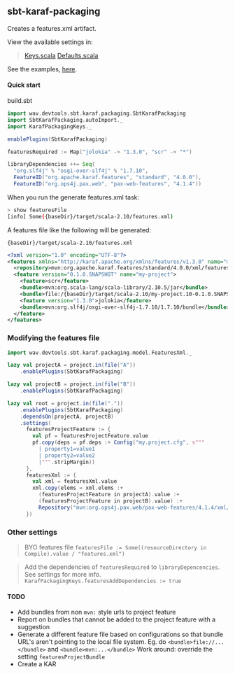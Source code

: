 ## sbt-karaf-packaging

Creates a features.xml artifact.

View the available settings in:
  >[Keys.scala](sbt-karaf-packaging/src/main/scala/wav/devtools/sbt/karaf/packaging/Keys.scala)
  >[Defaults.scala](sbt-karaf-packaging/src/main/scala/wav/devtools/sbt/karaf/packaging/Defaults.scala)

See the examples, [here](sbt-karaf-packaging/src/sbt-test).

#### Quick start

build.sbt
```scala
import wav.devtools.sbt.karaf.packaging.SbtKarafPackaging
import SbtKarafPackaging.autoImport._
import KarafPackagingKeys._

enablePlugins(SbtKarafPackaging)

featuresRequired := Map("jolokia" -> "1.3.0", "scr" -> "*")

libraryDependencies ++= Seq(
  "org.slf4j" % "osgi-over-slf4j" % "1.7.10",
  FeatureID("org.apache.karaf.features", "standard", "4.0.0"),
  FeatureID("org.ops4j.pax.web", "pax-web-features", "4.1.4"))
```

When you run the generate features.xml task:

```bash
> show featuresFile
[info] Some({baseDir}/target/scala-2.10/features.xml)
```

A features file like the following will be generated:

`{baseDir}/target/scala-2.10/features.xml`

```xml
<?xml version="1.0" encoding="UTF-8"?>
<features xmlns="http://karaf.apache.org/xmlns/features/v1.3.0" name="my-project">
  <repository>mvn:org.apache.karaf.features/standard/4.0.0/xml/features</repository>
  <feature version="0.1.0.SNAPSHOT" name="my-project">
    <feature>scr</feature>
    <bundle>mvn:org.scala-lang/scala-library/2.10.5/jar</bundle>
    <bundle>file:/{baseDir}/target/scala-2.10/my-project.10-0.1.0.SNAPSHOT.jar</bundle>
    <feature version="1.3.0">jolokia</feature>
    <bundle>mvn:org.slf4j/osgi-over-slf4j-1.7.10/1.7.10/bundle</bundle>
  </feature>
</features>
```

### Modifying the features file

```scala
import wav.devtools.sbt.karaf.packaging.model.FeaturesXml._

lazy val projectA = project.in(file("A"))
    .enablePlugins(SbtKarafPackaging)

lazy val projectB = project.in(file("B"))
    .enablePlugins(SbtKarafPackaging)

lazy val root = project.in(file("."))
    .enablePlugins(SbtKarafPackaging)
    .dependsOn(projectA, projectB)
    .settings(
      featuresProjectFeature := {
        val pf = featuresProjectFeature.value
        pf.copy(deps = pf.deps :+ Config("my.project.cfg", s"""
          | property1=value1
          | property2=value2
          |""".stripMargin))
      },
      featuresXml := {
        val xml = featuresXml.value
        xml.copy(elems = xml.elems :+
          (featuresProjectFeature in projectA).value :+
          (featuresProjectFeature in projectB).value) :+
          Repository("mvn:org.ops4j.pax.web/pax-web-features/4.1.4/xml/features")
      })
```

### Other settings

> BYO features file
> `featuresFile := Some((resourceDirectory in Compile).value / "features.xml")`

> Add the dependencies of `featuresRequired` to `libraryDepencencies`. See settings for more info.
> `KarafPackagingKeys.featuresAddDependencies := true`

#### TODO

- Add bundles from non `mvn:` style urls to project feature
- Report on bundles that cannot be added to the project feature with a suggestion
- Generate a different feature file based on configurations so that bundle URL's aren't pointing to the local file system.
        Eg. do `<bundle>file://...</bundle>` and `<bundle>mvn:...</bundle>`
        Work around: override the setting `featuresProjectBundle`
- Create a KAR